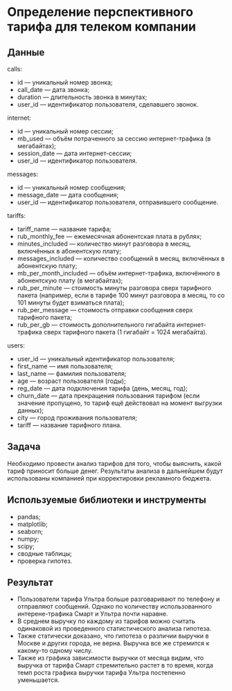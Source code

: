 # Определение перспективного тарифа для телеком компании

## Данные
calls:
- id — уникальный номер звонка;
- call_date — дата звонка;
- duration — длительность звонка в минутах;
- user_id — идентификатор пользователя, сделавшего звонок.

internet:
- id — уникальный номер сессии;
- mb_used — объём потраченного за сессию интернет-трафика (в мегабайтах);
- session_date — дата интернет-сессии;
- user_id — идентификатор пользователя.

messages:
- id — уникальный номер сообщения;
- message_date — дата сообщения;
- user_id — идентификатор пользователя, отправившего сообщение.

tariffs:
- tariff_name — название тарифа;
- rub_monthly_fee — ежемесячная абонентская плата в рублях;
- minutes_included — количество минут разговора в месяц, включённых в абонентскую плату;
- messages_included — количество сообщений в месяц, включённых в абонентскую плату;
- mb_per_month_included — объём интернет-трафика, включённого в абонентскую плату (в мегабайтах);
- rub_per_minute — стоимость минуты разговора сверх тарифного пакета (например, если в тарифе 100 минут разговора в месяц, то со 101 минуты будет взиматься плата);
- rub_per_message — стоимость отправки сообщения сверх тарифного пакета;
- rub_per_gb — стоимость дополнительного гигабайта интернет-трафика сверх тарифного пакета (1 гигабайт = 1024 мегабайта).

users:
- user_id — уникальный идентификатор пользователя;
- first_name — имя пользователя;
- last_name — фамилия пользователя;
- age — возраст пользователя (годы);
- reg_date — дата подключения тарифа (день, месяц, год);
- churn_date — дата прекращения пользования тарифом (если значение пропущено, то тариф ещё действовал на момент выгрузки данных);
- city — город проживания пользователя;
- tariff — название тарифного плана.

## Задача
Необходимо провести анализ тарифов для того, чтобы выяснить, какой тариф приносит больше денег. Результаты анализа в дальнейшем будут использованы компанией при корректировки рекламного бюджета.

## Используемые библиотеки и инструменты
- pandas;
- matplotlib;
- seaborn;
- numpy;
- scipy;
- сводные таблицы;
- проверка гипотез.

## Результат
- Пользователи тарифа Ультра больше разговаривают по телефону и отправляют сообщений. Однако по количеству использованного интерене-трафика Смарт и Ультра почти наравне.
- В среднем выручку по каждому из тарифов можно считать одинаковой из проведенного статистического анализа гипотеза.
- Также статически доказано, что гипотеза о различии выручки в Москве и других города, не верна. Выручка все же стремится к какому-то одному числу.
- Также из графика зависимости выручки от месяца видим, что выручка от тарифа Смарт стремительно растет в то время, когда темп роста графика выручки тарифа Ультра постепенно уменьшается.
